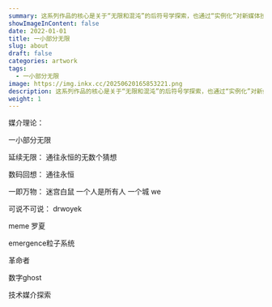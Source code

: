 ```yaml
---
summary: 这系列作品的核心是关于“无限和混沌”的后符号学探索，也通过“实例化”对新媒体技术语言进行探索。
showImageInContent: false
date: 2022-01-01
title: 一小部分无限
slug: about
draft: false
categories: artwork
tags:
  - 一小部分无限
image: https://img.inkx.cc/20250620165853221.png
description: 这系列作品的核心是关于“无限和混沌”的后符号学探索，也通过“实例化”对新媒体技术语言进行探索。
weight: 1
---
```

媒介理论：


一小部分无限

延续无限：
通往永恒的无数个猜想

数码回想：
通往永恒


一即万物：
迷宫白鼠
一个人是所有人
一个城
we

可说不可说：
drwoyek

meme
罗夏


emergence粒子系统

革命者


数字ghost

技术媒介探索